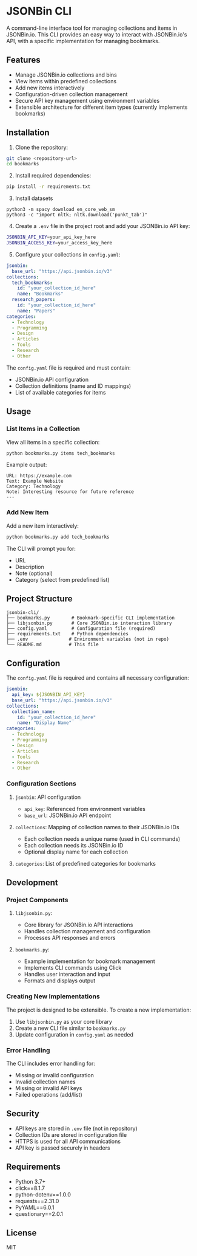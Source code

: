 # JSONBin CLI

A command-line interface tool for managing collections and items in JSONBin.io. This CLI provides an easy way to interact with JSONBin.io's API, with a specific implementation for managing bookmarks.

## Features

- Manage JSONBin.io collections and bins
- View items within predefined collections
- Add new items interactively
- Configuration-driven collection management
- Secure API key management using environment variables
- Extensible architecture for different item types (currently implements bookmarks)

## Installation

1. Clone the repository:
```bash
git clone <repository-url>
cd bookmarks
```

2. Install required dependencies:
```bash
pip install -r requirements.txt
```

3. Install datasets
```
python3 -m spacy download en_core_web_sm
python3 -c "import nltk; nltk.download('punkt_tab')"
```

4. Create a `.env` file in the project root and add your JSONBin.io API key:
```bash
JSONBIN_API_KEY=your_api_key_here
JSONBIN_ACCESS_KEY=your_access_key_here
```

5. Configure your collections in `config.yaml`:
```yaml
jsonbin:
  base_url: "https://api.jsonbin.io/v3"
collections:
  tech_bookmarks:
    id: "your_collection_id_here"
    name: "Bookmarks"
  research_papers:
    id: "your_collection_id_here"
    name: "Papers"
categories:
  - Technology
  - Programming
  - Design
  - Articles
  - Tools
  - Research
  - Other
```

The `config.yaml` file is required and must contain:
- JSONBin.io API configuration
- Collection definitions (name and ID mappings)
- List of available categories for items

## Usage

### List Items in a Collection

View all items in a specific collection:

```bash
python bookmarks.py items tech_bookmarks
```

Example output:
```
URL: https://example.com
Text: Example Website
Category: Technology
Note: Interesting resource for future reference
---
```

### Add New Item

Add a new item interactively:

```bash
python bookmarks.py add tech_bookmarks
```

The CLI will prompt you for:
- URL
- Description
- Note (optional)
- Category (select from predefined list)

## Project Structure

```
jsonbin-cli/
├── bookmarks.py        # Bookmark-specific CLI implementation
├── libjsonbin.py       # Core JSONBin.io interaction library
├── config.yaml         # Configuration file (required)
├── requirements.txt    # Python dependencies
├── .env               # Environment variables (not in repo)
└── README.md          # This file
```

## Configuration

The `config.yaml` file is required and contains all necessary configuration:

```yaml
jsonbin:
  api_key: ${JSONBIN_API_KEY}
  base_url: "https://api.jsonbin.io/v3"
collections:
  collection_name:
    id: "your_collection_id_here"
    name: "Display Name"
categories:
  - Technology
  - Programming
  - Design
  - Articles
  - Tools
  - Research
  - Other
```

### Configuration Sections

1. `jsonbin`: API configuration
   - `api_key`: Referenced from environment variables
   - `base_url`: JSONBin.io API endpoint

2. `collections`: Mapping of collection names to their JSONBin.io IDs
   - Each collection needs a unique name (used in CLI commands)
   - Each collection needs its JSONBin.io ID
   - Optional display name for each collection

3. `categories`: List of predefined categories for bookmarks

## Development

### Project Components

1. `libjsonbin.py`:
   - Core library for JSONBin.io API interactions
   - Handles collection management and configuration
   - Processes API responses and errors

2. `bookmarks.py`:
   - Example implementation for bookmark management
   - Implements CLI commands using Click
   - Handles user interaction and input
   - Formats and displays output

### Creating New Implementations

The project is designed to be extensible. To create a new implementation:

1. Use `libjsonbin.py` as your core library
2. Create a new CLI file similar to `bookmarks.py`
3. Update configuration in `config.yaml` as needed

### Error Handling

The CLI includes error handling for:
- Missing or invalid configuration
- Invalid collection names
- Missing or invalid API keys
- Failed operations (add/list)

## Security

- API keys are stored in `.env` file (not in repository)
- Collection IDs are stored in configuration file
- HTTPS is used for all API communications
- API key is passed securely in headers

## Requirements

- Python 3.7+
- click==8.1.7
- python-dotenv==1.0.0
- requests==2.31.0
- PyYAML==6.0.1
- questionary==2.0.1

## License

MIT


